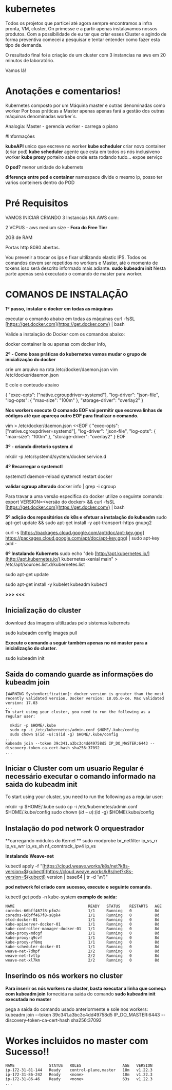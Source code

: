 # kubernetes

Todos os projetos que particei até agora sempre encontramos a infra pronta, VM, cluster, On primesse e a partir apenas instalavamos nossos produtos. Com a possibilidade de eu ter que criar esses Cluster e agindo de forma preventiva comecei a pesquisar e tentar entender como fazer esta tipo de demanda.

O resultado final foi a criação de um cluster com 3 instancias na aws em 20 minutos de laboratório.

Vamos lá!
# **Anotações e comentarios!**

Kubernetes composto por um Máquina master e outras denominadas como worker Por boas práticas a Master apenas apenas fará a gestão dos outras máquinas denominadas worker´s.

Analogia: Master - gerencia worker - carrega o piano

#Informações

**kubeAPI**  unico que escreve no worker  **kube scheduler**  criar novo container (criar pod)  **kube scheduler**  agente que esta em todos os nós inclusiveno worker  **kube proxy**  porteiro sabe onde esta rodando tudo... expoe serviço

**O pod?**  menor unidade do kubernets

**diferença entre pod e container**  namespace divide o mesmo ip, posso ter varios conteiners dentro do POD

#  Pré Requisitos 
VAMOS INICIAR CRIANDO 3 Instancias NA AWS com:

2 VCPUS - aws medium size - **Fora do Free Tier**

2GB de RAM

Portas http 8080 abertas.

Vou prevenir a  trocar os ips e fixar ultilizando elastic IPS.
Todos os comandos devem ser repetidos no workers e Master, até o momento de tokens isso será descrito informado mais adiante. **sudo kubeadm init**
Nesta parte apenas será executado o comando de master para worker. 

#  COMANOS DE INSTALAÇÃO

**1º passo, instalar o docker em todas as máquinas**

executar o comando abaixo em todas as máquinas 
curl -fsSL  [https://get.docker.com](https://get.docker.com/)  | bash

Valide a instalação do Docker com os comandos abaixo:

docker container ls ou apenas com docker info,

**2º - Como boas práticas do kubernetes vamos mudar o grupo de inicialização do docker**

crie um arquivo na rota 
/etc/docker/daemon.json vim /etc/docker/daemon.json

E cole o conteudo abaixo

{   "exec-opts": ["native.cgroupdriver=systemd"], 
    "log-driver": "json-file", 
    "log-opts": { "max-size": "100m" }, 
    "storage-driver": "overlay2" 
}

**Nos workers execute**  **O comando EOF vai permitir que escreva linhas de códigos até que apareça outro EOF para finalizar o comando.**

vim > /etc/docker/daemon.json <<EOF { "exec-opts": ["native.cgroupdriver=systemd"], "log-driver": "json-file", "log-opts": { "max-size": "100m" }, "storage-driver": "overlay2" } EOF

**3º - criando diretorio system.d**

mkdir -p /etc/systemd/system/docker.service.d

**4º Recarregar o systemctl**

systemctl daemon-reload systemctl restart docker

**validar cgroup alterado**  docker info | grep -i cgroup

Para travar a uma versão especifica do docker utilize o seguinte comando: export VERSION=<versão do docker> && curl -fsSL  [https://get.docker.com](https://get.docker.com/)  | bash

**5º adição dos repositórios do k8s e efetuar a instalação do kubeadm**
sudo apt-get update && sudo apt-get install -y apt-transport-https gnupg2

curl -s  [https://packages.cloud.google.com/apt/doc/apt-key.gpg] https://packages.cloud.google.com/apt/doc/apt-key.gpg)  | sudo apt-key add -

**6º Instalando Kubernets**
sudo echo "deb  [http://apt.kubernetes.io/](http://apt.kubernetes.io/)  kubernetes-xenial main" > /etc/apt/sources.list.d/kubernetes.list

sudo apt-get update

sudo apt-get install -y kubelet kubeadm kubectl

**>>> <<<**

## Inicialização do cluster 

download das imagens ultilizadas pelo sistemas kubernets

sudo kubeadm config images pull

**Execute o comando a seguir também apenas no nó master para a inicialização do cluster.**

sudo kubeadm init

## Saida do comando guarde as informações do kubeadm join
```
[WARNING SystemVerification]: docker version is greater than the most recently validated version. Docker version: 18.05.0-ce. Max validated version: 17.03
...
To start using your cluster, you need to run the following as a regular user:

  mkdir -p $HOME/.kube
  sudo cp -i /etc/kubernetes/admin.conf $HOME/.kube/config
  sudo chown $(id -u):$(id -g) $HOME/.kube/config
...
kubeadm join --token 39c341.a3bc3c4dd49758d5 IP_DO_MASTER:6443 --discovery-token-ca-cert-hash sha256:37092
...
```



## Iniciar o Cluster com um usuario Regular é necessário executar o comando informado na saida do kubeadm init

To start using your cluster, you need to run the following as a regular user:

  mkdir -p $HOME/.kube
  sudo cp -i /etc/kubernetes/admin.conf $HOME/.kube/config
  sudo chown $(id -u):$(id -g) $HOME/.kube/config


## **Instalação do pod network** O orquestrador

**carregando módulos do Kernel ** 
sudo modprobe br_netfilter ip_vs_rr ip_vs_wrr ip_vs_sh nf_conntrack_ipv4 ip_vs

**Instalando Weave-net**

kubectl apply -f "[https://cloud.weave.works/k8s/net?k8s-version=$(kubectl](https://cloud.weave.works/k8s/net?k8s-version=$(kubectl)  version | base64 | tr -d '\n')"

**pod network foi criado com sucesso, execute o seguinte comando.**

kubectl get pods -n kube-system
**exemplo de saida:**
 ```
NAME                                READY   STATUS    RESTARTS   AGE
coredns-66bff467f8-pfm2c            1/1     Running   0          8d
coredns-66bff467f8-s8pk4            1/1     Running   0          8d
etcd-docker-01                      1/1     Running   0          8d
kube-apiserver-docker-01            1/1     Running   0          8d
kube-controller-manager-docker-01   1/1     Running   0          8d
kube-proxy-mdcgf                    1/1     Running   0          8d
kube-proxy-q9cvf                    1/1     Running   0          8d
kube-proxy-vf8mq                    1/1     Running   0          8d
kube-scheduler-docker-01            1/1     Running   0          8d
weave-net-7dhpf                     2/2     Running   0          8d
weave-net-fvttp                     2/2     Running   0          8d
weave-net-xl7km                     2/2     Running   0          8d
```

## Inserindo os nós workers no cluster

**Para inserir os nós workers no cluster, basta executar a linha que começa com kubeadm join**  fornecida na saida do comando  **sudo kubeadm init executada no master**

pega a saida do comando usado anteriormente e sole nos workers: 
kubeadm join --token 39c341.a3bc3c4dd49758d5 IP_DO_MASTER:6443 --discovery-token-ca-cert-hash sha256:37092

# Workes incluidos no master com Sucesso!!
```...
NAME               STATUS   ROLES                  AGE   VERSION
ip-172-31-81-144   Ready    control-plane,master   18m   v1.22.3
ip-172-31-86-242   Ready    <none>                 10m   v1.22.3
ip-172-31-86-46    Ready    <none>                 63s   v1.22.3
...

